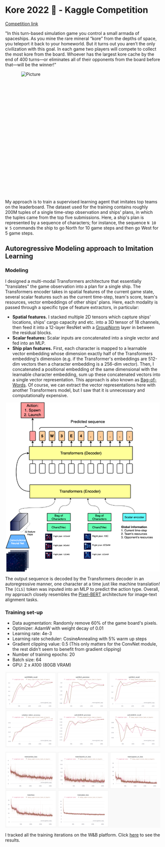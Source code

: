 # Kore 2022 🌌 - Kaggle Competition

[Competition link](https://www.kaggle.com/c/kore-2022)

"In this turn-based simulation game you control a small armada of spaceships. As you mine the rare mineral “kore” from the depths of space, you teleport it back to your homeworld. But it turns out you aren’t the only civilization with this goal. In each game two players will compete to collect the most kore from the board. Whoever has the largest kore cache by the end of 400 turns—or eliminates all of their opponents from the board before that—will be the winner!"

<img
src="asset/kore.gif"
alt="Picture"
width="400"
height="400"
style="display: block; margin: 0 auto"
/>

My approach is to train a supervised learning agent that imitates top teams on the leaderboard. The dataset used for the training contains roughly 200M tuples of a single time-step observation and ships' plans, in which the tuples came from the top five submissions. Here, a ship's plan is represented by a sequence of characters; for instance, the sequence `N 10 W 5` commands the ship to go North for 10 game steps and then go West for 5 game steps.

## Autoregressive Modeling approach to Imitation Learning

### Modeling

I designed a multi-modal Transformers architecture that essentially "translates" the game observation into a plan for a single ship. The Transformers encoder takes in spatial features of the current game state, several scalar features such as the current time-step, team's score, team's resources, vector embeddings of other ships' plans. Here, each modality is passed through a specific type of feature extractors, in particular:

- **Spatial features.** I stacked multiple 2D tensors which capture ships' locations, ships' cargo capacity and etc. into a 3D tensor of 18 channels, then feed it into a 12-layer ResNet with a [GroupNorm](https://arxiv.org/abs/1803.08494) layer in between the residual blocks.
- **Scalar features:** Scalar inputs are concatenated into a single vector and fed into an MLP.
- **Ship plan features.** First, each character is mapped to a learnable vector embedding whose dimension exactly half of the Transformers embedding's dimension (e.g. if the Transformer's embeddings are 512-dim vectors then a character embedding is a 256-dim vector). Then, I concatenated a positional embedding of the same dimensional with the learnable character embedding, sum up these concatenated vectors into a single vector representation. This approach is also known as [Bag-of-Words](https://en.wikipedia.org/wiki/Bag-of-words_model). Of course, we can extract the vector representations here with another Transformers model, but I saw that it is unnecessary and computationally expensive.

<img
src="asset/kore.png"
alt="diagram"
width="500"
height="550"
style="display: block; margin: 0 auto"
/>

The output sequence is decoded by the Transformers decoder in an autoregressive manner, one character at a time just like machine translation! The `[CLS]` token was inputed into an MLP to predict the action type. Overall, my approach closely resembles the [Pixel-BERT](https://arxiv.org/abs/2004.00849) architecture for image-text alignment tasks.

### Training set-up

- Data augmentation: Randomly remove 60% of the game board's pixels.
- Optimizer: AdamW with weight decay of 0.01
- Learning rate: 4e-3
- Learning rate scheduler: CosineAnnealing with 5% warm up steps
- Gradient clipping value: 0.5 (This only matters for the ConvNet module, the rest didn't seem to benefit from gradient clipping)
- Number of training epochs: 20
- Batch size: 64
- GPU: 2 x A100 (80GB VRAM)

<img
src="asset/val.png"
alt="diagram"
style="display: block; margin: 0 auto"
/>

<img
src="asset/train.png"
alt="diagram"
style="display: block; margin: 0 auto"
/>

I tracked all the training iterations on the W&B platform. Click [here](https://wandb.ai/kaggle-kvu/kore2022?workspace=user-kvu207) to see the results.


